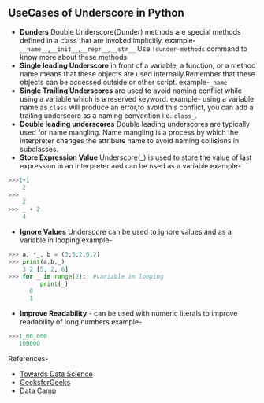 ## UseCases of Underscore in Python
- **Dunders** Double Underscore(Dunder) methods are special methods defined in a class that are invoked implicitly. example- `__name__`,`__init__`,`__repr__`,`__str__`
Use `!dunder-methods` command to know more about these methods
- **Single leading Underscore**  in front of a variable, a function, or a method name means that these objects are used internally.Remember that these objects can be accessed outside or other script. example-`_name`
- **Single Trailing Underscores** are used to avoid naming conflict while using a variable which is a reserved keyword.
example- using a variable name as `class` will produce an error,to avoid this conflict, you can add a trailing underscore as a naming convention i.e. `class_`.
-  **Double leading underscores** Double leading underscores are typically used for name mangling.
Name mangling is a process by which the interpreter changes the attribute name to avoid naming collisions in subclasses.
- **Store Expression Value** Underscore(**_**) is used to store the value of last expression in an interpreter and can be used as a variable.example-
```python
>>>1+1
    2
>>> _
    2
>>> _ + 2
    4
```
-  **Ignore Values** Underscore can be used to ignore values and as a variable in looping.example-
 ```python
>>> a, *_, b = (3,5,2,6,2)
>>> print(a,b,_)
     3 2 [5, 2, 6]
>>> for _ in range(2):  #variable in looping
          print(_)
       0
       1
```
-  **Improve Readability** - can be used with numeric literals to improve readability of long numbers.example-
 ```python
>>>1_00_000
    100000
```
References-
- [Towards Data Science](https://towardsdatascience.com/whats-the-meaning-of-single-and-double-underscores-in-python-3d27d57d6bd1)
- [GeeksforGeeks](https://www.geeksforgeeks.org/underscore-_-python/)
- [Data Camp](https://www.datacamp.com/tutorial/role-underscore-python)
